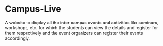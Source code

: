 # Campus-Live
A website to display all the inter campus events and activities like seminars, workshops, etc. for which the students can view the details and register for them respectively and the event organizers can register their events accordingly.
